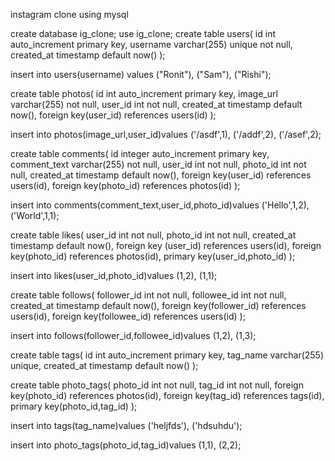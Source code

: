 instagram clone using mysql





create database ig_clone;
use ig_clone;
create table users(
	id int auto_increment primary key,
    username varchar(255) unique not null,
    created_at timestamp default now()
);

insert into users(username) values
("Ronit"),
("Sam"),
("Rishi");

create table photos(
	id int auto_increment primary key,
    image_url varchar(255) not null,
    user_id int not null,
    created_at timestamp default now(),
    foreign key(user_id) references users(id)
);

insert into photos(image_url,user_id)values
('/asdf',1),
('/addf',2),
('/asef',2);

create table comments(
	id integer auto_increment primary key,
    comment_text varchar(255) not null,
    user_id int not null,
    photo_id int not null,
    created_at timestamp default now(),
    foreign key(user_id) references users(id),
    foreign key(photo_id) references photos(id)
);

insert into comments(comment_text,user_id,photo_id)values
('Hello',1,2),
('World',1,1);

create table likes(
	user_id int not null,
    photo_id int not null,
    created_at timestamp default now(),
	foreign key (user_id) references users(id),
    foreign key(photo_id) references photos(id),
	primary key(user_id,photo_id)
);

insert into likes(user_id,photo_id)values
(1,2),
(1,1);

create table follows(
	follower_id int not null,
    followee_id int not null,
    created_at timestamp default now(),
    foreign key(follower_id) references users(id),
    foreign key(followee_id) references users(id)
);

insert into follows(follower_id,followee_id)values
(1,2),
(1,3);

create table tags(
	id int auto_increment primary key,
    tag_name varchar(255) unique,
    created_at timestamp default now()
);

create table photo_tags(
	photo_id int not null,
    tag_id int not null,
    foreign key(photo_id) references photos(id),
    foreign key(tag_id) references tags(id),
    primary key(photo_id,tag_id)
);

insert into tags(tag_name)values
('heljfds'),
('hdsuhdu');

insert into photo_tags(photo_id,tag_id)values
(1,1),
(2,2);
